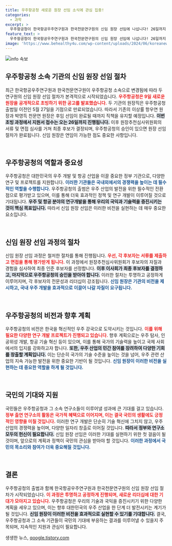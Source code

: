 ```yaml
---
title: 우주항공청 새로운 원장 선임 소식에 관심 집중!
categories:
  - 과학
excerpt: >
  우주항공청이 한국항공우주연구원과 한국천문연구원의 신임 원장 선임에 나섭니다! 26일까지 서류 접수를 받고, 후임 인선에 대한 긴장감이 고조되고 있습니다. 새로운 리더십의 탄생을 지켜보세요!
feature_text: >
  우주항공청이 한국항공우주연구원과 한국천문연구원의 신임 원장 선임에 나섭니다! 26일까지 서류 접수를 받고, 후임 인선에 대한 긴장감이 고조되고 있습니다. 새로운 리더십의 탄생을 지켜보세요!
image: 'https://www.behealthy4u.com/wp-content/uploads/2024/06/koreanews.jpg'
---
```


<p><img src="https://www.behealthy4u.com/wp-content/uploads/2024/06/koreanews.jpg" alt="info 속보" /></p>

<h2 data-ke-size="size26">우주항공청 소속 기관의 신임 원장 선임 절차</h2>

<p data-ke-size="size16">최근 한국항공우주연구원과 한국천문연구원이 우주항공청 소속으로 변경됨에 따라 두 연구원의 신임 원장 선임 절차가 본격적으로 시작되었습니다. <b><span style="color: #ee2323;">우주항공청은 9일 새로운 원장을 공개적으로 초빙하기 위한 공고를 발표했습니다.</span></b> 두 기관의 원장직은 우주항공청 출범일 이전인 5월 27일을 기점으로 만료되었습니다. 따라서 기존의 이상률 항우연 원장과 박영득 천문연 원장은 후임 선임이 완료될 때까지 직책을 유지할 예정입니다. <b><span style="background-color: #21538527;">이번 초빙 과정에서 지원서 접수는 오는 26일까지 진행됩니다.</span></b> 이후 원장추천심사위원회의 서류 및 면접 심사를 거쳐 최종 후보가 결정되며, 우주항공청의 승인이 있으면 원장 선임 절차가 완료됩니다. 신임 원장은 연임이 가능한 점도 중요한 사항입니다.</p>

<p data-ke-size="size16">&nbsp;</p>

<h2 data-ke-size="size26">우주항공청의 역할과 중요성</h2>

<p data-ke-size="size16">우주항공청은 대한민국의 우주 개발 및 항공 산업을 이끌 중요한 정부 기관으로, 다양한 연구 및 프로젝트를 지원합니다. <b><span style="color: #1a5490;">이러한 기관들은 국내외에서의 경쟁력을 높이는 데 필수적인 역할을 수행합니다.</span></b> 우주항공청의 출범은 우주 산업의 발전을 위한 필수적인 전환점으로 평가받고 있으며, 이를 통해 더욱 효과적인 정책 및 연구 개발이 이루어질 것으로 기대됩니다. <b><span style="background-color: #21538527;">우주 및 항공 분야의 연구개발을 통해 우리의 국익과 기술력을 증진시키는 것이 핵심 목표입니다.</span></b> 따라서 신임 원장 선임은 이러한 비전을 실현하는 데 매우 중요한 요소입니다.</p>

<p data-ke-size="size16">&nbsp;</p>

<h2 data-ke-size="size26">신임 원장 선임 과정의 절차</h2>

<p data-ke-size="size16">신임 원장 선임 과정은 철저한 절차를 통해 진행됩니다. <b><span style="color: #ee2323;">우선, 각 후보자는 서류를 제출하고 면접을 통해 평가받게 됩니다.</span></b> 이 과정에서 원장추천심사위원회가 후보자의 자질과 경험을 심사하여 최종 인준 후보자를 선정합니다. <b><span style="background-color: #21538527;">이후 이사회가 최종 후보자를 결정하고, 마지막으로 우주항공청의 승인을 받아야 합니다.</span></b> 이러한 절차는 투명하고 공정하게 이루어지며, 각 후보자의 전문성과 리더십이 강조됩니다. <b><span style="color: #1a5490;">신임 원장은 기관의 비전을 제시하고, 국내 우주 개발을 효과적으로 이끌어 나갈 자질이 요구됩니다.</span></b></p>

<p data-ke-size="size16">&nbsp;</p>

<h2 data-ke-size="size26">우주항공청의 비전과 향후 계획</h2>

<p data-ke-size="size16">우주항공청의 비전은 한국을 혁신적인 우주 강국으로 도약시키는 것입니다. <b><span style="color: #ee2323;">이를 위해 필요한 다양한 연구 개발 프로젝트가 진행되고 있습니다.</span></b> 향후 계획으로는 우주 탐사, 인공위성 개발, 항공 기술 혁신 등이 있으며, 이를 통해 국가의 기술력을 높이고 국제 사회에서의 입지를 강화하고자 합니다. <b><span style="background-color: #21538527;">또한, 우주 산업의 민간 참여를 장려하여 다양한 기회를 창출할 계획입니다.</span></b> 이는 단순히 국가의 기술 수준을 높이는 것을 넘어, 우주 관련 산업의 지속 가능한 발전을 위한 중요한 기반이 될 것입니다. <b><span style="color: #1a5490;">신임 원장이 이러한 비전을 실현하는 데 중요한 역할을 하게 될 것입니다.</span></b></p>

<p data-ke-size="size16">&nbsp;</p>

<h2 data-ke-size="size26">국민의 기대와 지원</h2>

<p data-ke-size="size16">국민들은 우주항공청과 그 소속 연구소들이 이루어낼 성과에 큰 기대를 걸고 있습니다. <b><span style="color: #ee2323;">정부 출연 연구소의 활동은 국가적 혜택으로 이어지며, 이는 결국 국민의 생활에도 긍정적인 영향을 미칠 것입니다.</span></b> 이러한 연구 개발은 단순히 기술 혁신에 그치지 않고, 우주 산업의 경쟁력을 높이며, 다양한 일자리 창출로 이어질 것입니다. <b><span style="background-color: #21538527;">따라서 정부와 연구소 모두의 헌신이 필요합니다.</span></b> 신임 원장 선임은 이러한 기대를 실현하기 위한 첫 걸음이 될 것이며, 앞으로의 계획과 정책이 국민의 관심을 받아야 할 것입니다. <b><span style="color: #1a5490;">이러한 과정에서 국민의 목소리와 참여가 더욱 중요해질 것입니다.</span></b></p>

<p data-ke-size="size16">&nbsp;</p>

<h2 data-ke-size="size26">결론</h2>

<p data-ke-size="size16">우주항공청의 출범과 함께 한국항공우주연구원과 한국천문연구원의 신임 원장 선임 절차가 시작되었습니다. <b><span style="color: #ee2323;">이 과정은 투명하고 공정하게 진행되며, 새로운 리더십에 대한 기대가 모아지고 있습니다.</span></b> 우주항공청은 우리의 기술과 국익을 증진시키기 위한 다양한 계획을 세우고 있으며, 이는 향후 대한민국의 우주 산업을 한 단계 더 발전시키는 계기가 될 것입니다. <b><span style="background-color: #21538527;">신임 원장이 이러한 비전을 효과적으로 실현할 수 있기를 기대합니다.</span></b> 결국, 우주항공청과 그 소속 기관들이 국민의 기대에 부응하는 결과를 이루어낼 수 있을지 주목되며, 지속적인 지원과 관심이 필요합니다.</p>
생생한 뉴스, <a href="https://qoogle.tistory.com" rel="dofollow">qoogle.tistory.com</a>


